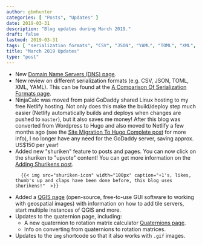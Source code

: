 ```yaml
---
author: gbmhunter
categories: [ "Posts", "Updates" ]
date: 2019-03-31
description: "Blog updates during March 2019."
draft: false
lastmod: 2019-03-31
tags: [ "serialization formats", "CSV", "JSON", "YAML", "TOML", "XML", "DNS", "domain name server", "shuriken", "QGIS", "GUI", "quaternion", "calculator" ]
title: "March 2019 Updates"
type: "post"
---
```


<ul>
  <li>New <a href="/programming/website-design/domain-name-servers-dns">Domain Name Servers (DNS) page</a>.</li>
  <li>New review on different serialization formats (e.g. CSV, JSON, TOML, XML, YAML). This can be found at the <a href="/programming/serialization-formats/a-comparison-of-serialization-formats">A Comparison Of Serialization Formats page</a>.</li>
  <li>NinjaCalc was moved from paid GoDaddy shared Linux hosting to my free Netlify hosting. Not only does this make the build/deploy step much easier (Netlify automatically builds and deploys when changes are pushed to <code>master</code>), but it also saves me money! After this blog was converted from Wordpress to Hugo and also moved to Netlify a few months ago (see the <a href="/posts/2018/12-15-site-migration-to-hugo-complete/">Site Migration To Hugo Complete post</a> for more info), I no longer have any need for the GoDaddy server, saving approx. US$150 per year!</li>
  <li>
      Added new "shuriken" feature to posts and pages. You can now click on the shuriken to "upvote" content! You can get more information on the <a href="/posts/2019/03-10-adding-shurikens/">Adding Shurikens post</a>.

      {{< img src="shuriken-icon" width="100px" caption="+1's, likes, thumb's up and claps have been done before, this blog uses shurikens!"  >}}
  </li>
  <li>Added a <a href="/space/qgis">QGIS page</a> (open-source, free-to-use GUI software to working with geospatial images) with information on how to add tile servers, start multiple instances of QGIS and more.</li>
  <li>Updates to the quaternion page, including:
    <ul>
      <li>A new quaternion to rotation matrix calculator <a href="/mathematics/geometry/quaternions/">Quaternions page</a>.</li>
      <li>Info on converting from quaternions to rotation matrices.</li>
    </ul>
  </li>
  <li>Updates to the <code>img</code> shortcode so that it also works with <code>.gif</code> images.</li>
</ul>